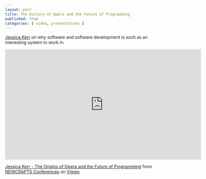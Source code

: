 ```yaml
---
layout: post
title: The History of Opera and the Future of Programming
published: true 
categories: [ video, presentations ]
---
```


<a href="https://twitter.com/jessitron">Jessica Kerr</a> on why software and software development is such as an interesting system to work in.

<iframe src="https://player.vimeo.com/video/275530178?title=0&byline=0&portrait=0" width="640" height="360" frameborder="0" webkitallowfullscreen mozallowfullscreen allowfullscreen></iframe>
<p><a href="https://vimeo.com/275530178">Jessica Kerr - The Origins of Opera and the Future of Programming</a> from <a href="https://vimeo.com/newcrafts">NEWCRAFTS Conferences</a> on <a href="https://vimeo.com">Vimeo</a>.</p>

